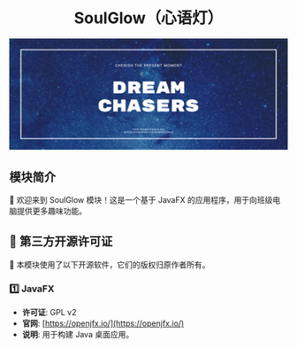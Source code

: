 <div align="center">
  <h1>SoulGlow（心语灯）</h1>
  <img src="../assets/banner.png" alt="DreamChasers Banner" width="900">
</div>

## 模块简介

🎈 欢迎来到 SoulGlow 模块！这是一个基于 JavaFX 的应用程序，用于向班级电脑提供更多趣味功能。

## 📜 第三方开源许可证

📝 本模块使用了以下开源软件，它们的版权归原作者所有。

### 1️⃣ JavaFX
- **许可证**: GPL v2
- **官网**: [https://openjfx.io/](https://openjfx.io/)
- **说明**: 用于构建 Java 桌面应用。
